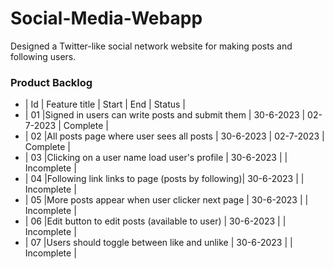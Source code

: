 # Social-Media-Webapp
Designed a Twitter-like social network website for making posts and following users.


### Product Backlog

- | Id | Feature title                                   | Start     |    End    |   Status    |
- | 01 |Signed in users can write posts and submit them  | 30-6-2023 | 02-7-2023 |  Complete   |
- | 02 |All posts page where user sees all posts         | 30-6-2023 | 02-7-2023 |  Complete   |
- | 03 |Clicking on a user name load user's profile      | 30-6-2023 |           |  Incomplete |
- | 04 |Following link links to page (posts by following)| 30-6-2023 |           |  Incomplete |
- | 05 |More posts appear when user clicker next page    | 30-6-2023 |           |  Incomplete |
- | 06 |Edit button to edit posts (available to user)    | 30-6-2023 |           |  Incomplete |
- | 07 |Users should toggle between like and unlike      | 30-6-2023 |           |  Incomplete |
